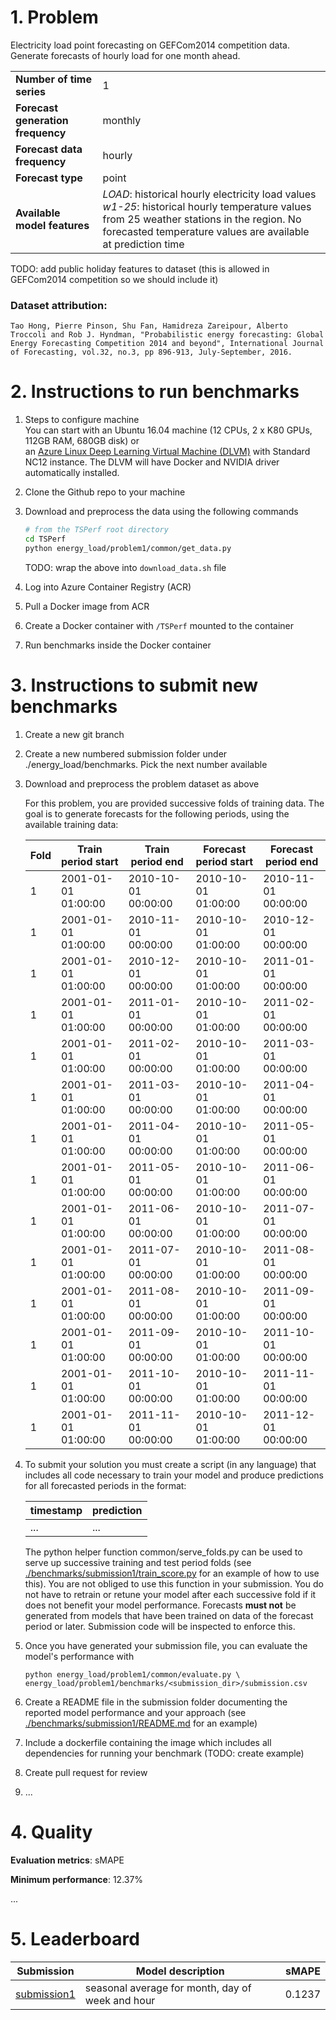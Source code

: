 # 1. Problem

Electricity load point forecasting on GEFCom2014 competition data. Generate forecasts of hourly load for one month ahead.

|  |  |
| ----------------------------------- | - |
| **Number of time series**           | 1 |
| **Forecast generation frequency**   | monthly |
| **Forecast data frequency**         | hourly |
| **Forecast type**                   | point |
| **Available model features**        | *LOAD*: historical hourly electricity load values<br/>*w1-25*: historical hourly temperature values from 25 weather stations in the region. No forecasted temperature values are available at prediction time |

TODO: add public holiday features to dataset (this is allowed in GEFCom2014 competition so we should include it)

### Dataset attribution:

    Tao Hong, Pierre Pinson, Shu Fan, Hamidreza Zareipour, Alberto Troccoli and Rob J. Hyndman, "Probabilistic energy forecasting: Global Energy Forecasting Competition 2014 and beyond", International Journal of Forecasting, vol.32, no.3, pp 896-913, July-September, 2016.

# 2. Instructions to run benchmarks

1. Steps to configure machine  
   You can start with an Ubuntu 16.04 machine (12 CPUs, 2 x K80 GPUs, 112GB RAM, 680GB disk) or  
   an [Azure Linux Deep Learning Virtual Machine (DLVM)](https://azuremarketplace.microsoft.com/en-us/marketplace/apps/microsoft-ads.linux-data-science-vm-ubuntu) with Standard NC12 instance. The DLVM will have Docker and NVIDIA driver automatically installed.  

2. Clone the Github repo to your machine

3. Download and preprocess the data using the following commands

    ```bash
    # from the TSPerf root directory
    cd TSPerf
    python energy_load/problem1/common/get_data.py
    ```
    TODO: wrap the above into `download_data.sh` file

4. Log into Azure Container Registry (ACR)

5. Pull a Docker image from ACR

6. Create a Docker container with `/TSPerf` mounted to the container

7. Run benchmarks inside the Docker container



# 3. Instructions to submit new benchmarks

1. Create a new git branch
2. Create a new numbered submission folder under ./energy_load/benchmarks. Pick the next number available
3. Download and preprocess the problem dataset as above

    For this problem, you are provided successive folds of training data. The goal is to generate forecasts for the following periods, using the available training data:

    | **Fold** | **Train period start** | **Train period end** | **Forecast period start** | **Forecast period end** |
    | -------- | --------------- | ------------------ | ------------------------- | ----------------------- |
    | 1 | 2001-01-01 01:00:00 | 2010-10-01 00:00:00 | 2010-10-01 01:00:00 | 2010-11-01 00:00:00 |
    | 1 | 2001-01-01 01:00:00 | 2010-11-01 00:00:00 | 2010-10-01 01:00:00 | 2010-12-01 00:00:00 |
    | 1 | 2001-01-01 01:00:00 | 2010-12-01 00:00:00 | 2010-10-01 01:00:00 | 2011-01-01 00:00:00 |
    | 1 | 2001-01-01 01:00:00 | 2011-01-01 00:00:00 | 2010-10-01 01:00:00 | 2011-02-01 00:00:00 |
    | 1 | 2001-01-01 01:00:00 | 2011-02-01 00:00:00 | 2010-10-01 01:00:00 | 2011-03-01 00:00:00 |
    | 1 | 2001-01-01 01:00:00 | 2011-03-01 00:00:00 | 2010-10-01 01:00:00 | 2011-04-01 00:00:00 |
    | 1 | 2001-01-01 01:00:00 | 2011-04-01 00:00:00 | 2010-10-01 01:00:00 | 2011-05-01 00:00:00 |
    | 1 | 2001-01-01 01:00:00 | 2011-05-01 00:00:00 | 2010-10-01 01:00:00 | 2011-06-01 00:00:00 |
    | 1 | 2001-01-01 01:00:00 | 2011-06-01 00:00:00 | 2010-10-01 01:00:00 | 2011-07-01 00:00:00 |
    | 1 | 2001-01-01 01:00:00 | 2011-07-01 00:00:00 | 2010-10-01 01:00:00 | 2011-08-01 00:00:00 |
    | 1 | 2001-01-01 01:00:00 | 2011-08-01 00:00:00 | 2010-10-01 01:00:00 | 2011-09-01 00:00:00 |
    | 1 | 2001-01-01 01:00:00 | 2011-09-01 00:00:00 | 2010-10-01 01:00:00 | 2011-10-01 00:00:00 |
    | 1 | 2001-01-01 01:00:00 | 2011-10-01 00:00:00 | 2010-10-01 01:00:00 | 2011-11-01 00:00:00 |
    | 1 | 2001-01-01 01:00:00 | 2011-11-01 00:00:00 | 2010-10-01 01:00:00 | 2011-12-01 00:00:00 |

4. To submit your solution you must create a script (in any language) that includes all code necessary to train your model and produce predictions for all forecasted periods in the format:

    | timestamp | prediction |
    | --------- | ---------- |
    | ... | ... |

    The python helper function common/serve_folds.py can be used to serve up successive training and test period folds (see [./benchmarks/submission1/train_score.py](./benchmarks/submission1/train_score.py) for an example of how to use this). You are not obliged to use this function in your submission. You do not have to retrain or retune your model after each successive fold if it does not benefit your model performance. Forecasts **must not** be generated from models that have been trained on data of the forecast period or later. Submission code will be inspected to enforce this.

5. Once you have generated your submission file, you can evaluate the model's performance with
    ```
    python energy_load/problem1/common/evaluate.py \ 
    energy_load/problem1/benchmarks/<submission_dir>/submission.csv
    ```
6. Create a README file in the submission folder documenting the reported model performance and your approach (see [./benchmarks/submission1/README.md](./benchmarks/submission1/README.md) for an example)
7. Include a dockerfile containing the image which includes all dependencies for running your benchmark (TODO: create example)
7. Create pull request for review
8. ...

# 4. Quality

**Evaluation metrics**: sMAPE

**Minimum performance**: 12.37%

...

# 5. Leaderboard

| **Submission** | **Model description** | **sMAPE** |
| -------------- | --------------------- | --------- |
| [submission1](./benchmarks/submission1) | seasonal average for month, day of week and hour | 0.1237 |
